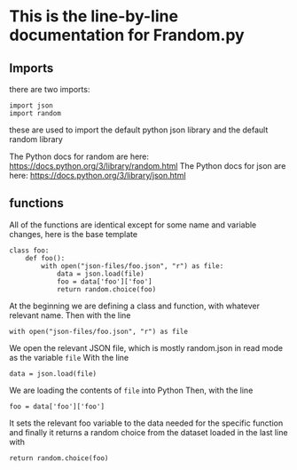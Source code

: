 # This is the line-by-line documentation for Frandom.py


## Imports
there are two imports:
```
import json
import random
```
these are used to import the default python json library and the default random library

The Python docs for random are here: https://docs.python.org/3/library/random.html
The Python docs for json are here: https://docs.python.org/3/library/json.html

## functions

All of the functions are identical except for some name and variable changes, here is the base template
```
class foo:
    def foo():
        with open("json-files/foo.json", "r") as file:
            data = json.load(file)
            foo = data['foo']['foo']
            return random.choice(foo)
```

At the beginning we are defining a class and function, with whatever relevant name.
Then with the line
``` 
with open("json-files/foo.json", "r") as file
```
We open the relevant JSON file, which is mostly random.json in read mode as the variable ```file```
With the line
```
data = json.load(file)
```
We are loading the contents of ```file``` into Python
Then, with the line
```
foo = data['foo']['foo']
```
It sets the relevant foo variable to the data needed for the specific function
and finally it returns a random choice from the dataset loaded in the last line with
```
return random.choice(foo)
```
